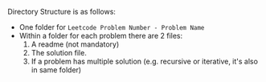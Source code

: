 Directory Structure is as follows:
- One folder for `Leetcode Problem Number - Problem Name`
- Within a folder for each problem there are 2 files: 
    1. A readme (not mandatory)
    2. The solution file.
    3. If a problem has multiple solution (e.g. recursive or iterative, it's also in same folder)
